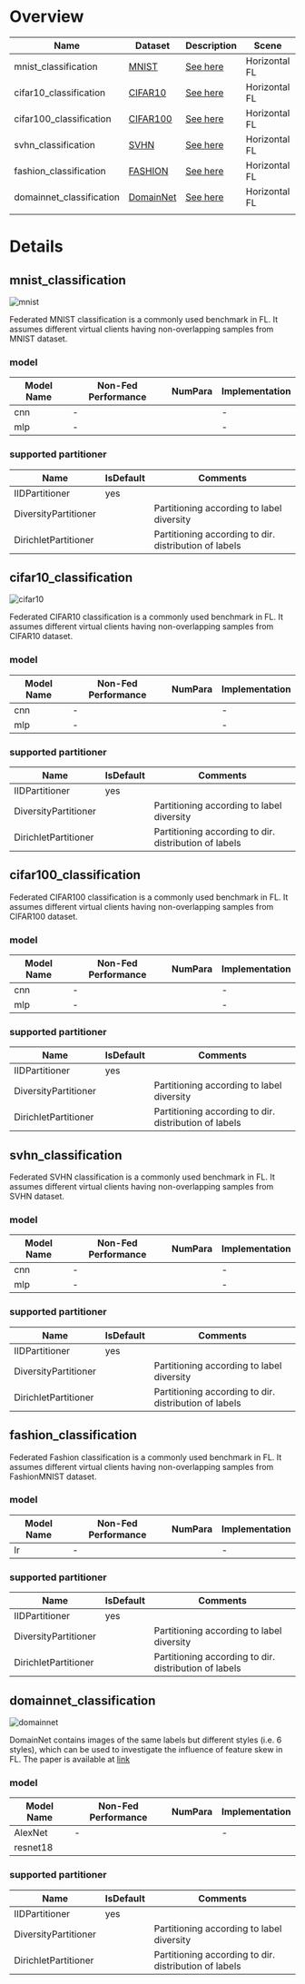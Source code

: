 # Overview
| **Name**                 | **Dataset**                                                 | **Description**                       | **Scene**      | **Download**                                                                                            | **Remark**   |
|--------------------------|-------------------------------------------------------------|---------------------------------------|----------------|---------------------------------------------------------------------------------------------------------|--------------|
| mnist_classification     | [MNIST](http://yann.lecun.com/exdb/mnist/)                  | [See here](#mnist_classification)     | Horizontal FL  | [Click Here](https://github.com/WwZzz/easyFL/raw/FLGo/resources/benchmark/mnist_classification.zip)     | -            |
| cifar10_classification   | [CIFAR10](https://www.cs.toronto.edu/~kriz/cifar.html)      | [See here](#cifar10_classification)   | Horizontal FL  | [Click Here](https://github.com/WwZzz/easyFL/raw/FLGo/resources/benchmark/cifar10_classification.zip)   |              |
| cifar100_classification  | [CIFAR100](https://www.cs.toronto.edu/~kriz/cifar.html)     | [See here](#cifar100_classification)  | Horizontal FL  | [Click Here](https://github.com/WwZzz/easyFL/raw/FLGo/resources/benchmark/cifar100_classification.zip)  |              |
| svhn_classification      | [SVHN](http://ufldl.stanford.edu/housenumbers/)             | [See here](#svhn_classification)      | Horizontal FL  | [Click Here](https://github.com/WwZzz/easyFL/raw/FLGo/resources/benchmark/svhn_classification.zip)      | -            |
| fashion_classification   | [FASHION](https://github.com/zalandoresearch/fashion-mnist) | [See here](#fashion_classification)   | Horizontal FL  | [Click Here](https://github.com/WwZzz/easyFL/raw/FLGo/resources/benchmark/fashion_classification.zip)   | -            |
| domainnet_classification | [DomainNet](https://ai.bu.edu/M3SDA)                        | [See here](#domainnet_classification) | Horizontal FL  | [Click Here](https://github.com/WwZzz/easyFL/raw/FLGo/resources/benchmark/domainnet_classification.zip) | Feature Skew |
|                          |                                                             |                                       |                |                                                                                                         |              |

# Details

## **mnist_classification**
<div id="mnist_classification"></div>

![mnist](https://production-media.paperswithcode.com/datasets/MNIST-0000000001-2e09631a_09liOmx.jpg)

Federated MNIST classification is a commonly used benchmark in FL. It assumes different virtual clients having non-overlapping samples from MNIST dataset.

### model
| **Model Name** | **Non-Fed Performance** | **NumPara** | **Implementation** |
|----------------|-------------------------|-------------|--------------------|
| cnn            | -                       |             | -                  |
| mlp            | -                       |             | -                  |

### supported partitioner
| Name                 | IsDefault | Comments                                               |
|----------------------|-----------|--------------------------------------------------------|
| IIDPartitioner       | yes       |                                                        |
| DiversityPartitioner |           | Partitioning according to label diversity              |
| DirichletPartitioner |           | Partitioning according to dir. distribution of labels  |

## **cifar10_classification**
<div id="cifar10_classification"></div>

![cifar10](https://production-media.paperswithcode.com/datasets/4fdf2b82-2bc3-4f97-ba51-400322b228b1.png)

Federated CIFAR10 classification is a commonly used benchmark in FL. It assumes different virtual clients having non-overlapping samples from CIFAR10 dataset.

### model
| **Model Name** | **Non-Fed Performance** | **NumPara** | **Implementation** |
|----------------|-------------------------|-------------|--------------------|
| cnn            | -                       |             | -                  |
| mlp            | -                       |             | -                  |

### supported partitioner
| Name                 | IsDefault | Comments                                               |
|----------------------|-----------|--------------------------------------------------------|
| IIDPartitioner       | yes       |                                                        |
| DiversityPartitioner |           | Partitioning according to label diversity              |
| DirichletPartitioner |           | Partitioning according to dir. distribution of labels  |

## **cifar100_classification**
<div id="cifar100_classification"></div>
Federated CIFAR100 classification is a commonly used benchmark in FL. It assumes different virtual clients having non-overlapping samples from CIFAR100 dataset.

### model
| **Model Name** | **Non-Fed Performance** | **NumPara** | **Implementation** |
|----------------|-------------------------|-------------|--------------------|
| cnn            | -                       |             | -                  |
| mlp            | -                       |             | -                  |

### supported partitioner
| Name                 | IsDefault | Comments                                               |
|----------------------|-----------|--------------------------------------------------------|
| IIDPartitioner       | yes       |                                                        |
| DiversityPartitioner |           | Partitioning according to label diversity              |
| DirichletPartitioner |           | Partitioning according to dir. distribution of labels  |

## **svhn_classification**
<div id="svhn_classification"></div>
Federated SVHN classification is a commonly used benchmark in FL. It assumes different virtual clients having non-overlapping samples from SVHN dataset.

### model
| **Model Name** | **Non-Fed Performance** | **NumPara** | **Implementation** |
|----------------|-------------------------|-------------|--------------------|
| cnn            | -                       |             | -                  |
| mlp            | -                       |             | -                  |

### supported partitioner
| Name                 | IsDefault | Comments                                               |
|----------------------|-----------|--------------------------------------------------------|
| IIDPartitioner       | yes       |                                                        |
| DiversityPartitioner |           | Partitioning according to label diversity              |
| DirichletPartitioner |           | Partitioning according to dir. distribution of labels  |

## **fashion_classification**
<div id="fashion_classification"></div>
Federated Fashion classification is a commonly used benchmark in FL. It assumes different virtual clients having non-overlapping samples from FashionMNIST dataset.

### model
| **Model Name** | **Non-Fed Performance** | **NumPara** | **Implementation** |
|----------------|-------------------------|-------------|--------------------|
| lr             | -                       |             | -                  |

### supported partitioner
| Name                 | IsDefault | Comments                                               |
|----------------------|-----------|--------------------------------------------------------|
| IIDPartitioner       | yes       |                                                        |
| DiversityPartitioner |           | Partitioning according to label diversity              |
| DirichletPartitioner |           | Partitioning according to dir. distribution of labels  |

## **domainnet_classification**
<div id="domainnet_classification"></div>

![domainnet](http://ai.bu.edu/M3SDA/imgs/data_examples.png)

DomainNet contains images of the same labels but different styles (i.e. 6 styles), which can be used to investigate the influence of feature skew in FL.
The paper is available at [link](https://arxiv.org/pdf/1812.01754.pdf)

### model
| **Model Name** | **Non-Fed Performance** | **NumPara** | **Implementation** |
|----------------|-------------------------|-------------|--------------------|
| AlexNet        | -                       |             | -                  |
| resnet18       |                         |             |                    |

### supported partitioner
| Name                 | IsDefault | Comments                                               |
|----------------------|-----------|--------------------------------------------------------|
| IIDPartitioner       | yes       |                                                        |
| DiversityPartitioner |           | Partitioning according to label diversity              |
| DirichletPartitioner |           | Partitioning according to dir. distribution of labels  |


